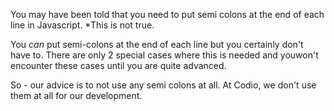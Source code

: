 You may have been told that you need to put semi colons at the end of each line in Javascript. *This is not true.

You *can* put semi-colons at the end of each line but you certainly don't have to. There are only 2 special cases where this is needed and youwon't encounter these cases until you are quite advanced.

So - our advice is to not use any semi colons at all. At Codio, we don't use them at all for our development.

